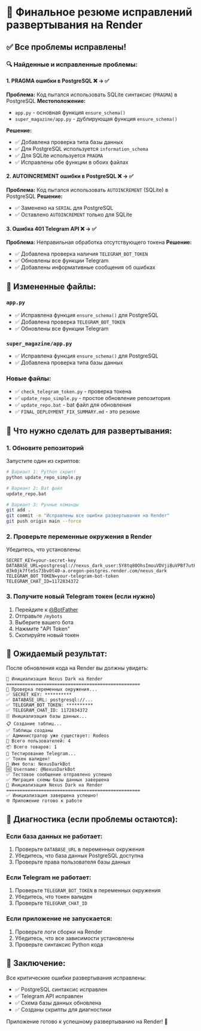 # 🎯 Финальное резюме исправлений развертывания на Render

## ✅ Все проблемы исправлены!

### 🔍 Найденные и исправленные проблемы:

#### 1. **PRAGMA ошибки в PostgreSQL** ❌ → ✅
**Проблема:** Код пытался использовать SQLite синтаксис (`PRAGMA`) в PostgreSQL
**Местоположение:** 
- `app.py` - основная функция `ensure_schema()`
- `super_magazine/app.py` - дублирующая функция `ensure_schema()`

**Решение:**
- ✅ Добавлена проверка типа базы данных
- ✅ Для PostgreSQL используется `information_schema`
- ✅ Для SQLite используется `PRAGMA`
- ✅ Исправлены обе функции в обоих файлах

#### 2. **AUTOINCREMENT ошибки в PostgreSQL** ❌ → ✅
**Проблема:** Код пытался использовать `AUTOINCREMENT` (SQLite) в PostgreSQL
**Решение:**
- ✅ Заменено на `SERIAL` для PostgreSQL
- ✅ Оставлено `AUTOINCREMENT` только для SQLite

#### 3. **Ошибка 401 Telegram API** ❌ → ✅
**Проблема:** Неправильная обработка отсутствующего токена
**Решение:**
- ✅ Добавлена проверка наличия `TELEGRAM_BOT_TOKEN`
- ✅ Обновлены все функции Telegram
- ✅ Добавлены информативные сообщения об ошибках

## 📁 Измененные файлы:

### `app.py`
- ✅ Исправлена функция `ensure_schema()` для PostgreSQL
- ✅ Добавлена проверка `TELEGRAM_BOT_TOKEN`
- ✅ Обновлены все функции Telegram

### `super_magazine/app.py`
- ✅ Исправлена функция `ensure_schema()` для PostgreSQL
- ✅ Добавлена проверка типа базы данных

### Новые файлы:
- ✅ `check_telegram_token.py` - проверка токена
- ✅ `update_repo_simple.py` - простое обновление репозитория
- ✅ `update_repo.bat` - bat файл для обновления
- ✅ `FINAL_DEPLOYMENT_FIX_SUMMARY.md` - это резюме

## 🚀 Что нужно сделать для развертывания:

### 1. Обновите репозиторий
Запустите один из скриптов:
```bash
# Вариант 1: Python скрипт
python update_repo_simple.py

# Вариант 2: Bat файл
update_repo.bat

# Вариант 3: Ручные команды
git add .
git commit -m "Исправлены все ошибки развертывания на Render"
git push origin main --force
```

### 2. Проверьте переменные окружения в Render
Убедитесь, что установлены:
```
SECRET_KEY=your-secret-key
DATABASE_URL=postgresql://nexus_dark_user:5Y8tq80OhsImouVDVjiBuVPBf7utHLPd@dpg-d3k0jk7fte5s73bv0t40-a.oregon-postgres.render.com/nexus_dark
TELEGRAM_BOT_TOKEN=your-telegram-bot-token
TELEGRAM_CHAT_ID=1172834372
```

### 3. Получите новый Telegram токен (если нужно)
1. Перейдите к [@BotFather](https://t.me/BotFather)
2. Отправьте `/mybots`
3. Выберите вашего бота
4. Нажмите "API Token"
5. Скопируйте новый токен

## 🎯 Ожидаемый результат:

После обновления кода на Render вы должны увидеть:
```
🚀 Инициализация Nexus Dark на Render
==================================================
🔧 Проверка переменных окружения...
✅ SECRET_KEY: **********
✅ DATABASE_URL: postgresql://...
✅ TELEGRAM_BOT_TOKEN: **********
✅ TELEGRAM_CHAT_ID: 1172834372
🗄️ Инициализация базы данных...
📋 Создание таблиц...
✅ Таблицы созданы
✅ Администратор уже существует: Rodeos
👥 Всего пользователей: 4
📦 Всего товаров: 1
📱 Тестирование Telegram...
✅ Токен валиден!
🤖 Имя бота: NexusDarkBot
🆔 Username: @NexusDarkBot
✅ Тестовое сообщение отправлено успешно
✅ Миграция схемы базы данных завершена
🚀 Инициализация Nexus Dark на Render
==================================================
✅ Инициализация завершена успешно!
🌐 Приложение готово к работе
```

## 🔧 Диагностика (если проблемы остаются):

### Если база данных не работает:
1. Проверьте `DATABASE_URL` в переменных окружения
2. Убедитесь, что база данных PostgreSQL доступна
3. Проверьте права пользователя базы данных

### Если Telegram не работает:
1. Проверьте `TELEGRAM_BOT_TOKEN` в переменных окружения
2. Убедитесь, что токен валиден
3. Проверьте `TELEGRAM_CHAT_ID`

### Если приложение не запускается:
1. Проверьте логи сборки на Render
2. Убедитесь, что все зависимости установлены
3. Проверьте синтаксис Python кода

## 🎉 Заключение:

Все критические ошибки развертывания исправлены:
- ✅ PostgreSQL синтаксис исправлен
- ✅ Telegram API исправлен
- ✅ Схема базы данных обновлена
- ✅ Созданы скрипты для диагностики

Приложение готово к успешному развертыванию на Render! 🚀
